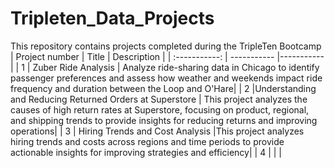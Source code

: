 # Tripleten_Data_Projects
This repository contains projects completed during the TripleTen Bootcamp
| Project number | Title | Description |
| :-----------: | ----------- |----------- |
| 1 | Zuber Ride Analysis | Analyze ride-sharing data in Chicago to identify passenger preferences and assess how weather and weekends impact ride frequency and duration between the Loop and O'Hare|
| 2 |Understanding and Reducing Returned Orders at Superstore | This project analyzes the causes of high return rates at Superstore, focusing on product, regional, and shipping trends to provide insights for reducing returns and improving operations|
| 3 | Hiring Trends and Cost Analysis |This project analyzes hiring trends and costs across regions and time periods to provide actionable insights for improving strategies and efficiency|
| 4 | | |
